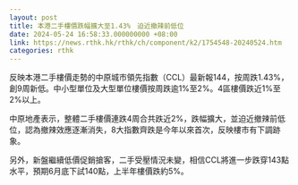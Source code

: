 ```yaml
---
layout: post
title: 本港二手樓價跌幅擴大至1.43%　迫近撤辣前低位
date: 2024-05-24 16:58:33.000000000 +08:00
link: https://news.rthk.hk/rthk/ch/component/k2/1754548-20240524.htm
categories: rthk
---
```


反映本港二手樓價走勢的中原城市領先指數（CCL）最新報144，按周跌1.43%，創9周新低。中小型單位及大型單位樓價按周跌逾1%至2%。4區樓價跌近1%至2%以上。

中原地產表示，整體二手樓價連跌4周合共跌近2%，跌幅擴大，並迫近撤辣前低位，認為撤辣效應逐漸消失，8大指數齊跌是今年以來首次，反映樓市有下調跡象。

另外，新盤繼續低價促銷搶客，二手受壓情況未變，相信CCL將進一步跌穿143點水平，預期6月底下試140點，上半年樓價跌約5%。
